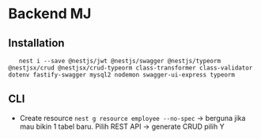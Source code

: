 # Backend MJ

## Installation
  ```
     nest i --save @nestjs/jwt @nestjs/swagger @nestjs/typeorm @nestjsx/crud @nestjsx/crud-typeorm class-transformer class-validator dotenv fastify-swagger mysql2 nodemon swagger-ui-express typeorm
  ```

## CLI
  - Create resource
    `nest g resource employee --no-spec` -> berguna jika mau bikin 1 tabel baru. Pilih REST API -> generate CRUD pilih Y